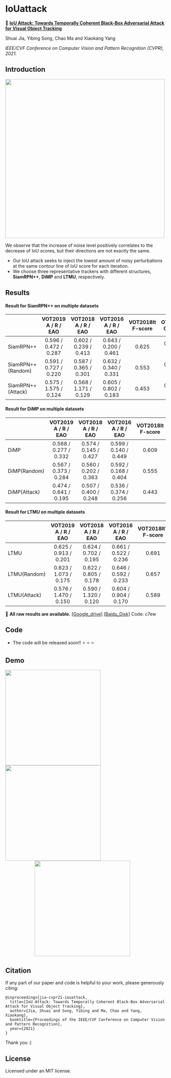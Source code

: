 # IoUattack

:herb: **[IoU Attack: Towards Temporally Coherent Black-Box Adversarial Attack for Visual Object Tracking](https://arxiv.org/pdf/2103.14938.pdf)**

Shuai Jia, Yibing Song, Chao Ma and Xiaokang Yang

*IEEE/CVF Conference on Computer Vision and Pattern Recognition (CVPR), 2021.*

## Introduction

<img src="https://github.com/VISION-SJTU/IoUattack/blob/main/demo/intro.png" width='500'/><br/>

We observe that the increase of noise level positively correlates to the decrease of IoU scores, but their directions are not exactly the same.
- Our IoU attack seeks to inject the lowest amount of noisy perturbations at the same contour line of IoU score for each iteration.
- We choose three representative trackers with different structures, **SiamRPN++**, **DiMP** and **LTMU**, respectively.

## Results

 #### Result for SiamRPN++ on multiple datasets
|                   | VOT2019<br>A / R / EAO  |  VOT2018<br>A / R / EAO  | VOT2016<br>A / R / EAO | VOT2018lt <br> F-score| OTB2015<br>OP / DP| NFS30<br>OP / DP| 
| ------------------| :--------------------:  | :----:  |:----: |:----: |:----: |:----: |
| SiamRPN++         | 0.596 / 0.472 / 0.287   |  0.602 / 0.239 / 0.413   |0.643 / 0.200 / 0.461|  0.625 | 0.695 / 0.905    | 0.509 / 0.601    |
| SiamRPN++(Random) | 0.591 / 0.727 / 0.220   |  0.587 / 0.365 / 0.301   |0.632 / 0.340 / 0.331|  0.553 | 0.631 / 0.818    | 0.466 / 0.550    |
| SiamRPN++(Attack) | 0.575 / 1.575 / 0.124   |  0.568 / 1.171 / 0.129   |0.605 / 0.802 / 0.183|  0.453 | 0.499 / 0.644    | 0.394 / 0.446    |


 #### Result for DiMP on multiple datasets
|                   | VOT2019<br>A / R / EAO  |  VOT2018<br>A / R / EAO  | VOT2016<br>A / R / EAO | VOT2018lt <br> F-score| OTB2015<br>OP / DP| NFS30<br>OP / DP| 
| ------------------| :--------------------:  | :----:  |:----: |:----: |:----: |:----: |
| DiMP              | 0.568 / 0.277 / 0.332   |  0.574 / 0.145 / 0.427   |0.599 / 0.140 / 0.449|  0.609 | 0.671 / 0.869    | 0.614 / 0.729    |
| DiMP(Random)      | 0.567 / 0.373 / 0.284   |  0.560 / 0.202 / 0.363   |0.592 / 0.168 / 0.404|  0.555 | 0.659 / 0.860    | 0.591 / 0.710    |
| DiMP(Attack)      | 0.474 / 0.641 / 0.195   |  0.507 / 0.400 / 0.248   |0.536 / 0.374 / 0.256|  0.443 | 0.592 / 0.791    | 0.545 / 0.658    |

 #### Result for LTMU on multiple datasets
|                   | VOT2019<br>A / R / EAO  |  VOT2018<br>A / R / EAO  | VOT2016<br>A / R / EAO | VOT2018ltT <br> F-score| OTB2015<br>OP / DP| NFS30<br>OP / DP| 
| ------------------| :--------------------:  | :----:  |:----: |:----: |:----: |:----: |
| LTMU              | 0.625 / 0.913 / 0.201   |  0.624 / 0.702 / 0.195   |0.661 / 0.522 / 0.236|  0.691 | 0.672 / 0.872    | 0.631 / 0.764    |
| LTMU(Random)      | 0.623 / 1.073 / 0.175   |  0.622 / 0.805 / 0.178   |0.646 / 0.592 / 0.233|  0.657 | 0.622 / 0.815    | 0.579 / 0.699    |
| LTMU(Attack)      | 0.576 / 1.470 / 0.150   |  0.590 / 1.320 / 0.120   |0.604 / 0.904 / 0.170|  0.589 | 0.517 / 0.712    | 0.462 / 0.559    |

:herb: **All raw results are available.**  [[Google_drive]](https://drive.google.com/drive/folders/1WjYJzsLEJZkB1dw-17ZLJNYZ9THK-jL4?usp=sharing)  [[Baidu_Disk]](https://pan.baidu.com/s/1HD5LEQfWvC0bV7xxW_jY-A) Code: c7ew


## Code

- The code will be released soon!! :star: :star: :star:

## Demo

<img src="https://github.com/VISION-SJTU/IoUattack/blob/main/demo/car_clean.gif" width='300'/>   <img src="https://github.com/VISION-SJTU/IoUattack/blob/main/demo/car_attack.gif" width='300'/><br/>
&emsp; &emsp;&emsp;&emsp;&emsp;&emsp; <img src="https://github.com/VISION-SJTU/IoUattack/blob/main/demo/legend.png" width='300'/><br/>


## Citation
If any part of our paper and code is helpful to your work, please generously citing: 
```
@inproceedings{jia-cvpr21-iouattack,
  title={IoU Attack: Towards Temporally Coherent Black-Box Adversarial Attack for Visual Object Tracking},
  author={Jia, Shuai and Song, Yibing and Ma, Chao and Yang, Xiaokang},
  booktitle={Proceedings of the IEEE/CVF Conference on Computer Vision and Pattern Recognition},
  year={2021}
}
```

Thank you :)

## License
Licensed under an MIT license.

